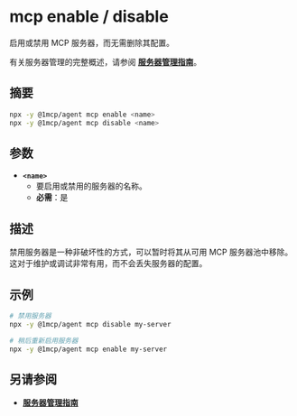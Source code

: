# mcp enable / disable

启用或禁用 MCP 服务器，而无需删除其配置。

有关服务器管理的完整概述，请参阅 **[服务器管理指南](../../guide/server-management)**。

## 摘要

```bash
npx -y @1mcp/agent mcp enable <name>
npx -y @1mcp/agent mcp disable <name>
```

## 参数

- **`<name>`**
  - 要启用或禁用的服务器的名称。
  - **必需**：是

## 描述

禁用服务器是一种非破坏性的方式，可以暂时将其从可用 MCP 服务器池中移除。这对于维护或调试非常有用，而不会丢失服务器的配置。

## 示例

```bash
# 禁用服务器
npx -y @1mcp/agent mcp disable my-server

# 稍后重新启用服务器
npx -y @1mcp/agent mcp enable my-server
```

## 另请参阅

- **[服务器管理指南](../../guide/server-management)**
